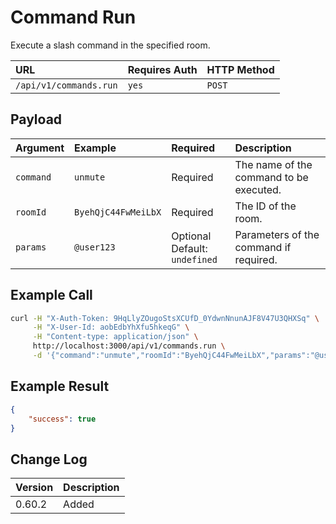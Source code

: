 # Command Run

Execute a slash command in the specified room.

| URL                    | Requires Auth | HTTP Method |
| :--------------------- | :------------ | :---------- |
| `/api/v1/commands.run` | `yes`         | `POST`      |

## Payload

| Argument  | Example             | Required                           | Description                             |
| :-------- | :------------------ | :--------------------------------- | :-------------------------------------- |
| `command` | `unmute`            | Required                           | The name of the command to be executed. |
| `roomId`  | `ByehQjC44FwMeiLbX` | Required                           | The ID of the room.                     |
| `params`  | `@user123`          | Optional <br> Default: `undefined` | Parameters of the command if required.  |

## Example Call

```bash
curl -H "X-Auth-Token: 9HqLlyZOugoStsXCUfD_0YdwnNnunAJF8V47U3QHXSq" \
     -H "X-User-Id: aobEdbYhXfu5hkeqG" \
     -H "Content-type: application/json" \
     http://localhost:3000/api/v1/commands.run \
     -d '{"command":"unmute","roomId":"ByehQjC44FwMeiLbX","params":"@user123"}'
```

## Example Result

```json
{
    "success": true
}
```

## Change Log

| Version | Description |
| :------ | :---------- |
| 0.60.2  | Added       |
